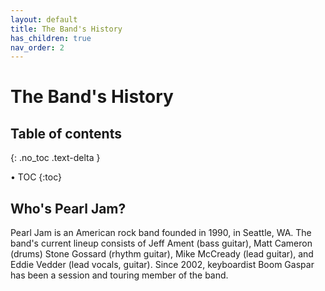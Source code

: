 ```yaml
---
layout: default
title: The Band's History
has_children: true
nav_order: 2
---
```

# The Band's History

## Table of contents
{: .no_toc .text-delta }

• TOC
{:toc}

## Who's Pearl Jam? 
Pearl Jam is an American rock band founded in 1990, in Seattle, WA. The band's current lineup consists of Jeff Ament (bass guitar), Matt Cameron (drums) Stone Gossard (rhythm guitar), Mike McCready (lead guitar), and Eddie Vedder (lead vocals, guitar). Since 2002, keyboardist Boom Gaspar has been a session and touring member of the band.



